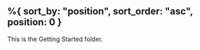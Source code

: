 %{
    sort_by: "position",
    sort_order: "asc",
    position: 0
}
---

This is the Getting Started folder.
